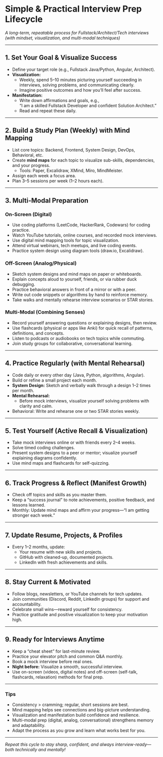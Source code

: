 # Simple & Practical Interview Prep Lifecycle  
_A long-term, repeatable process for Fullstack/Architect/Tech interviews (with mindset, visualization, and multi-modal techniques)_

---

## 1. Set Your Goal & Visualize Success
- Define your target role (e.g., Fullstack Java/Python, Angular, Architect).
- **Visualization:**  
  - Weekly, spend 5–10 minutes picturing yourself succeeding in interviews, solving problems, and communicating clearly.
  - Imagine positive outcomes and how you’ll feel after success.
- **Manifestation:**  
  - Write down affirmations and goals, e.g.,  
    “I am a skilled Fullstack Developer and confident Solution Architect.”
  - Read and repeat these daily.

---

## 2. Build a Study Plan (Weekly) with Mind Mapping
- List core topics: Backend, Frontend, System Design, DevOps, Behavioral, etc.
- Create **mind maps** for each topic to visualize sub-skills, dependencies, and your progress.
  - Tools: Paper, Excalidraw, XMind, Miro, MindMeister.
- Assign each week a focus area.
- Plan 3–5 sessions per week (1–2 hours each).

---

## 3. Multi-Modal Preparation

### On-Screen (Digital)
- Use coding platforms (LeetCode, HackerRank, Codewars) for coding practice.
- Watch YouTube tutorials, online courses, and recorded mock interviews.
- Use digital mind mapping tools for topic visualization.
- Attend virtual webinars, tech meetups, and live coding events.
- Practice system design using diagram tools (draw.io, Excalidraw).

### Off-Screen (Analog/Physical)
- Sketch system designs and mind maps on paper or whiteboards.
- Explain concepts aloud to yourself, friends, or via rubber duck debugging.
- Practice behavioral answers in front of a mirror or with a peer.
- Write out code snippets or algorithms by hand to reinforce memory.
- Take walks and mentally rehearse interview scenarios or STAR stories.

### Multi-Modal (Combining Senses)
- Record yourself answering questions or explaining designs, then review.
- Use flashcards (physical or apps like Anki) for quick recall of patterns, definitions, and concepts.
- Listen to podcasts or audiobooks on tech topics while commuting.
- Join study groups for collaborative, conversational learning.

---

## 4. Practice Regularly (with Mental Rehearsal)
- Code daily or every other day (Java, Python, algorithms, Angular).
- Build or refine a small project each month.
- **System Design:** Sketch and verbally walk through a design 1–2 times per month.
- **Mental Rehearsal:**  
  - Before mock interviews, visualize yourself solving problems with clarity and calm.
- Behavioral: Write and rehearse one or two STAR stories weekly.

---

## 5. Test Yourself (Active Recall & Visualization)
- Take mock interviews online or with friends every 2–4 weeks.
- Solve timed coding challenges.
- Present system designs to a peer or mentor; visualize yourself explaining diagrams confidently.
- Use mind maps and flashcards for self-quizzing.

---

## 6. Track Progress & Reflect (Manifest Growth)
- Check off topics and skills as you master them.
- Keep a “success journal” to note achievements, positive feedback, and lessons learned.
- Monthly: Update mind maps and affirm your progress—“I am getting stronger each week.”

---

## 7. Update Resume, Projects, & Profiles
- Every 1–2 months, update:
  - Your resume with new skills and projects.
  - GitHub with cleaned-up, documented projects.
  - LinkedIn with fresh achievements and skills.

---

## 8. Stay Current & Motivated
- Follow blogs, newsletters, or YouTube channels for tech updates.
- Join communities (Discord, Reddit, LinkedIn groups) for support and accountability.
- Celebrate small wins—reward yourself for consistency.
- Practice gratitude and positive visualization to keep your motivation high.

---

## 9. Ready for Interviews Anytime
- Keep a “cheat sheet” for last-minute review.
- Practice your elevator pitch and common Q&A monthly.
- Book a mock interview before real ones.
- **Night before:** Visualize a smooth, successful interview.
- Use on-screen (videos, digital notes) and off-screen (self-talk, flashcards, relaxation) methods for final prep.

---

### Tips
- Consistency > cramming; regular, short sessions are best.
- Mind mapping helps see connections and big-picture understanding.
- Visualization and manifestation build confidence and resilience.
- Multi-modal prep (digital, analog, conversational) strengthens memory and adaptability.
- Adapt the process as you grow and learn what works best for you.

---

_Repeat this cycle to stay sharp, confident, and always interview-ready—both technically and mentally!_

